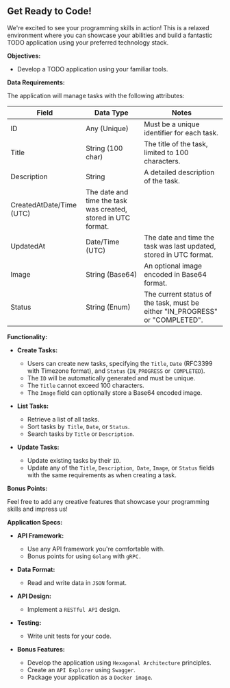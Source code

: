 ## Get Ready to Code!

We're excited to see your programming skills in action! This is a relaxed environment where you can showcase your abilities and build a fantastic TODO application using your preferred technology stack.

**Objectives:**

-   Develop a TODO application using your familiar tools.

**Data Requirements:**

The application will manage tasks with the following attributes:

| Field  | Data Type | Notes |
| ------ | --------- | ----- |
|ID|Any (Unique)|Must be a unique identifier for each task.|
|Title |String (100 char) |The title of the task, limited to 100 characters.|
|Description|String|A detailed description of the task.|
|CreatedAtDate/Time (UTC)|The date and time the task was created, stored in UTC format.|
|UpdatedAt|Date/Time (UTC)|The date and time the task was last updated, stored in UTC format.|
|Image|String (Base64)|An optional image encoded in Base64 format.|
|Status|String (Enum)|The current status of the task, must be either "IN_PROGRESS" or "COMPLETED".|

**Functionality:**

-   **Create Tasks:**
    
    -   Users can create new tasks, specifying the `Title`, `Date` (RFC3399 with Timezone format), and `Status` (`IN_PROGRESS` or` COMPLETED`).
    -   The `ID` will be automatically generated and must be unique.
    -   The `Title` cannot exceed 100 characters.
    -   The `Image` field can optionally store a Base64 encoded image.
    
-   **List Tasks:**
    
    -   Retrieve a list of all tasks.
    -   Sort tasks by` Title`, `Date`, or `Status`.
    -   Search tasks by `Title` or `Description`.
    
-   **Update Tasks:**
    
    -   Update existing tasks by their `ID`.
    -   Update any of the `Title`, `Description`,` Date`, `Image`, or `Status` fields with the same requirements as when creating a task.
    

**Bonus Points:**

Feel free to add any creative features that showcase your programming skills and impress us!

**Application Specs:**

-   **API Framework:**
    
    -   Use any API framework you're comfortable with.
    -   Bonus points for using `Golang` with `gRPC.`
    
-   **Data Format:**
    
    -   Read and write data in `JSON` format.
    
-   **API Design:**
    
    -   Implement a `RESTful API` design.
    
-   **Testing:**
    
    -   Write unit tests for your code.
    
-   **Bonus Features:**
    -   Develop the application using `Hexagonal Architecture` principles.
    -   Create an `API Explorer` using `Swagger`.
    -   Package your application as a `Docker image`.
